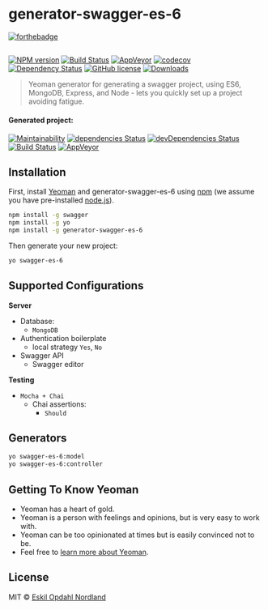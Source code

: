 # generator-swagger-es-6
[![forthebadge](http://forthebadge.com/images/badges/60-percent-of-the-time-works-every-time.svg)](http://forthebadge.com)
## 
[![NPM version][npm-image]][npm-url] [![Build Status][travis-image]][travis-url] [![AppVeyor][appveyor-image]][appveyor-url] [![codecov][codecov-image]][codecov-url] [![Dependency Status][daviddm-image]][daviddm-url] [![GitHub license][license-image]][license-url] [![Downloads][npm-downloads-image]][npm-url]
> Yeoman generator for generating a swagger project, using ES6, MongoDB, Express, and Node - lets you quickly set up a project avoiding fatigue.

#### Generated project:
[![Maintainability](https://api.codeclimate.com/v1/badges/929a48d0e693669fd8c5/maintainability)](https://codeclimate.com/github/Eskalol/generator-swagger-test/maintainability) [![dependencies Status][test-daviddm-image]][test-daviddm-url] [![devDependencies Status][test-daviddm-dev-image]][test-daviddm-dev-url] [![Build Status][travis-image]][test-travis-url] [![AppVeyor][appveyor-image]][test-appveyor-url]

## Installation

First, install [Yeoman](http://yeoman.io) and generator-swagger-es-6 using [npm](https://www.npmjs.com/) (we assume you have pre-installed [node.js](https://nodejs.org/)).

```bash
npm install -g swagger
npm install -g yo
npm install -g generator-swagger-es-6
```

Then generate your new project:

```bash
yo swagger-es-6
```

## Supported Configurations
**Server**

* Database:
  * `MongoDB`
* Authentication boilerplate
  * local strategy `Yes`, `No`
* Swagger API
  * Swagger editor

**Testing**

* `Mocha + Chai`
  * Chai assertions:
    * `Should`

## Generators
```bash
yo swagger-es-6:model
yo swagger-es-6:controller
```

## Getting To Know Yeoman

 * Yeoman has a heart of gold.
 * Yeoman is a person with feelings and opinions, but is very easy to work with.
 * Yeoman can be too opinionated at times but is easily convinced not to be.
 * Feel free to [learn more about Yeoman](http://yeoman.io/).

## License

MIT © [Eskil Opdahl Nordland]()


[npm-image]: http://img.shields.io/npm/v/generator-swagger-es-6.svg?style=flat-square
[npm-url]: https://npmjs.org/package/generator-swagger-es-6
[travis-image]: https://img.shields.io/travis/Eskalol/generator-swagger-es-6/master.svg?style=flat-square
[travis-url]: https://travis-ci.org/Eskalol/generator-swagger-es-6
[daviddm-image]: http://img.shields.io/david/Eskalol/generator-swagger-es-6.svg?style=flat-square
[daviddm-url]: https://david-dm.org/Eskalol/generator-swagger-es-6
[codecov-url]: https://codecov.io/gh/Eskalol/generator-swagger-es-6
[codecov-image]: https://img.shields.io/codecov/c/github/Eskalol/generator-swagger-es-6.svg?style=flat-square
[license-url]: https://raw.githubusercontent.com/Eskalol/generator-swagger-es-6/master/LICENSE
[license-image]: https://img.shields.io/badge/license-MIT-blue.svg?style=flat-square
[npm-downloads-image]: https://img.shields.io/npm/dt/generator-swagger-es-6.svg?style=flat-square
[appveyor-image]: https://img.shields.io/appveyor/ci/Eskalol/generator-swagger-es-6.svg?style=flat-square
[appveyor-url]: https://ci.appveyor.com/project/Eskalol/generator-swagger-es-6

[test-daviddm-image]: http://img.shields.io/david/Eskalol/generator-swagger-test.svg?style=flat-square
[test-daviddm-url]: https://david-dm.org/Eskalol/generator-swagger-test
[test-daviddm-dev-url]: https://david-dm.org/Eskalol/generator-swagger-test?type=dev
[test-daviddm-dev-image]: https://img.shields.io/david/dev/Eskalol/generator-swagger-test.svg?style=flat-square
[test-appveyor-image]: https://img.shields.io/appveyor/ci/Eskalol/generator-swagger-test.svg?style=flat-square
[test-appveyor-url]: https://ci.appveyor.com/project/Eskalol/generator-swagger-test
[test-travis-image]: https://img.shields.io/travis/Eskalol/generator-swagger-test.svg?style=flat-square
[test-travis-url]: https://travis-ci.org/Eskalol/generator-swagger-test

